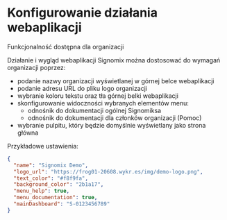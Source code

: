 # Konfigurowanie działania webaplikacji

<span class="badge bg-primary">Funkcjonalność dostępna dla organizacji</span>

Działanie i wygląd webaplikacji Signomix można dostosować do wymagań organizacji poprzez:
- podanie nazwy organizacji wyświetlanej w górnej belce webaplikacji
- podanie adresu URL do pliku logo organizacji
- wybranie koloru tekstu oraz tła górnej belki webaplikacji
- skonfigurowanie widoczności wybranych elementów menu:
  - odnośnik do dokumentacji ogólnej Signomiksa
  - odnośnik do dokumentacji dla członków organizacji (Pomoc)
- wybranie pulpitu, który będzie domyślnie wyświetlany jako strona główna

Przykładowe ustawienia:

```json
{
  "name": "Signomix Demo",
  "logo_url": "https://frog01-20608.wykr.es/img/demo-logo.png",
  "text_color": "#f8f9fa",
  "background_color": "2b1a17",
  "menu_help": true,
  "menu_documentation": true,
  "mainDashboard": "S-0123456789"
}
```
